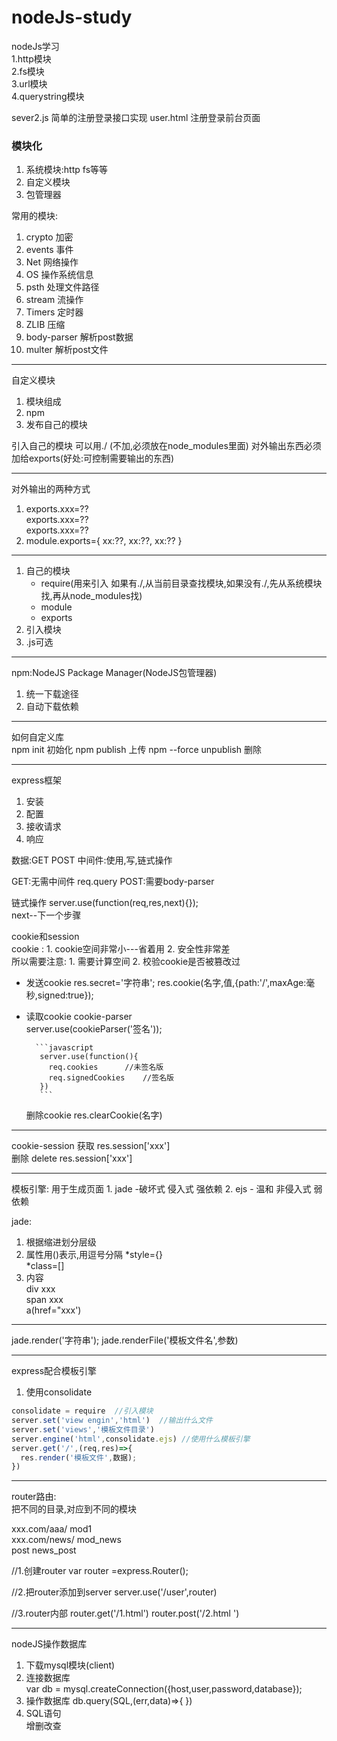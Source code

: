 # nodeJs-study
nodeJs学习  
   1.http模块  
   2.fs模块  
   3.url模块  
   4.querystring模块  


sever2.js 简单的注册登录接口实现
user.html  注册登录前台页面  

 ### 模块化
  1. 系统模块:http fs等等
  2. 自定义模块
  3. 包管理器  

常用的模块:
1. crypto 加密
2. events 事件
3. Net 网络操作
4. OS 操作系统信息
5. psth 处理文件路径
6. stream 流操作
7. Timers 定时器
8. ZLIB 压缩
9. body-parser 解析post数据
10. multer 解析post文件

------------------------------------------
自定义模块 
1. 模块组成
2. npm
3. 发布自己的模块

引入自己的模块  可以用./  (不加,必须放在node_modules里面)
对外输出东西必须加给exports(好处:可控制需要输出的东西)

----------------------------------------------------------------------------

对外输出的两种方式
 1. exports.xxx=??  
     exports.xxx=??  
     exports.xxx=??  
  2. module.exports={
    xx:??,
    xx:??,
    xx:??
  }

-----------------------------------------
 1. 自己的模块
     * require(用来引入 如果有./,从当前目录查找模块,如果没有./,先从系统模块找,再从node_modules找)
     * module
     * exports
 2. 引入模块
 3. .js可选

 ------------------------
 npm:NodeJS Package Manager(NodeJS包管理器)
 1. 统一下载途径
 2. 自动下载依赖


 ---------------------------------------------------------------------------
 如何自定义库  
     npm init  初始化
     npm publish  上传
     npm --force unpublish  删除

----------------------------------------------------------------------------

  express框架
  1. 安装
  2. 配置
  3. 接收请求
  4. 响应  

  数据:GET  POST
  中间件:使用,写,链式操作

  GET:无需中间件  req.query
  POST:需要body-parser  

  链式操作
  server.use(function(req,res,next){});  
  next--下一个步骤  

  cookie和session  
  cookie :
    1. cookie空间非常小---省着用
    2. 安全性非常差  
    所以需要注意:
    1. 需要计算空间
    2. 校验cookie是否被篡改过

   - 发送cookie
        res.secret='字符串';
        res.cookie(名字,值,{path:'/',maxAge:毫秒,signed:true});
   - 读取cookie
        cookie-parser  
            server.use(cookieParser('签名'));

           ```javascript
            server.use(function(){
              req.cookies      //未签名版  
              req.signedCookies    //签名版  
            })
            ```

     删除cookie
        res.clearCookie(名字)

  --------

  cookie-session
     获取   res.session['xxx']  
     删除   delete res.session['xxx']

  ----
  模板引擎:  用于生成页面
     1. jade -破坏式 侵入式 强依赖
     2. ejs - 温和 非侵入式 弱依赖  

jade:  
  1. 根据缩进划分层级
  2. 属性用()表示,用逗号分隔
      *style={}  
      *class=[]  
  3. 内容  
      div xxx  
          span xxx  
              a(href="xxx')  

  -----------------------------

  jade.render('字符串');
  jade.renderFile('模板文件名',参数)

-----------------------------------------

express配合模板引擎

1. 使用consolidate

```javascript
consolidate = require  //引入模块
server.set('view engin','html')  //输出什么文件
server.set('views','模板文件目录') 
server.engine('html',consolidate.ejs) //使用什么模板引擎
server.get('/',(req,res)=>{
  res.render('模板文件',数据);
})

```

-----------------------

router路由:  
把不同的目录,对应到不同的模块

xxx.com/aaa/  mod1  
xxx.com/news/  mod_news  
                 post                 news_post  

//1.创建router
 var router =express.Router();
 
 //2.把router添加到server
 server.use('/user',router)

 //3.router内部
 router.get('/1.html')
 router.post('/2.html ')


-------------------

nodeJS操作数据库
  1. 下载mysql模块(client)
  2. 连接数据库  
            var db = mysql.createConnection({host,user,password,database});
  3. 操作数据库
            db.query(SQL,(err,data)=>{    })
4. SQL语句  
      增删改查